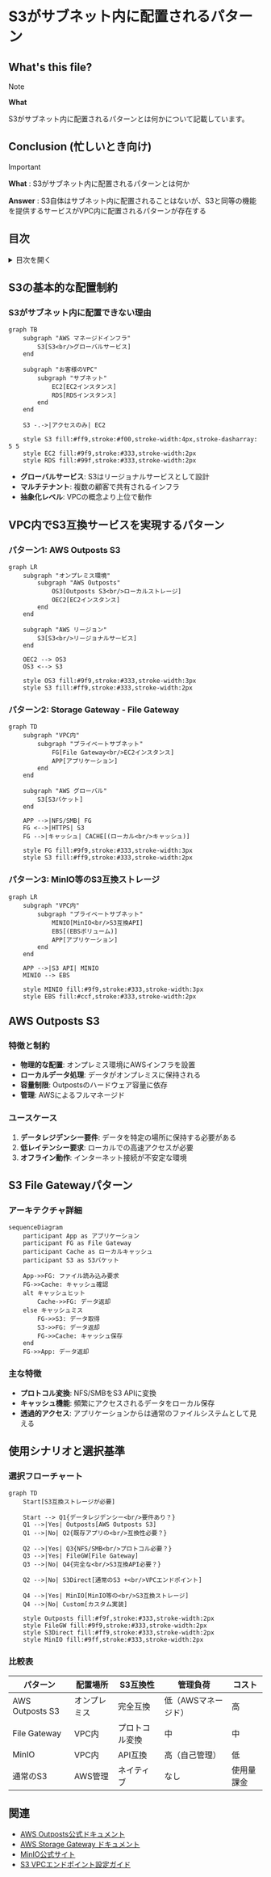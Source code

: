 # S3がサブネット内に配置されるパターン

## What's this file?
> [!NOTE]
> **What**
> 
> S3がサブネット内に配置されるパターンとは何かについて記載しています。

## Conclusion (忙しいとき向け)
> [!IMPORTANT]
> **What** : S3がサブネット内に配置されるパターンとは何か
> 
> **Answer** : S3自体はサブネット内に配置されることはないが、S3と同等の機能を提供するサービスがVPC内に配置されるパターンが存在する

## 目次

<details>
<summary>目次を開く</summary>

- [S3の基本的な配置制約](#s3の基本的な配置制約)
- [VPC内でS3互換サービスを実現するパターン](#vpc内でs3互換サービスを実現するパターン)
- [AWS Outposts S3](#aws-outposts-s3)
- [S3 File Gatewayパターン](#s3-file-gatewayパターン)
- [使用シナリオと選択基準](#使用シナリオと選択基準)

</details>

## S3の基本的な配置制約

### S3がサブネット内に配置できない理由

```mermaid
graph TB
    subgraph "AWS マネージドインフラ"
        S3[S3<br/>グローバルサービス]
    end
    
    subgraph "お客様のVPC"
        subgraph "サブネット"
            EC2[EC2インスタンス]
            RDS[RDSインスタンス]
        end
    end
    
    S3 -.->|アクセスのみ| EC2
    
    style S3 fill:#ff9,stroke:#f00,stroke-width:4px,stroke-dasharray: 5 5
    style EC2 fill:#9f9,stroke:#333,stroke-width:2px
    style RDS fill:#99f,stroke:#333,stroke-width:2px
```

- **グローバルサービス**: S3はリージョナルサービスとして設計
- **マルチテナント**: 複数の顧客で共有されるインフラ
- **抽象化レベル**: VPCの概念より上位で動作

## VPC内でS3互換サービスを実現するパターン

### パターン1: AWS Outposts S3

```mermaid
graph LR
    subgraph "オンプレミス環境"
        subgraph "AWS Outposts"
            OS3[Outposts S3<br/>ローカルストレージ]
            OEC2[EC2インスタンス]
        end
    end
    
    subgraph "AWS リージョン"
        S3[S3<br/>リージョナルサービス]
    end
    
    OEC2 --> OS3
    OS3 <--> S3
    
    style OS3 fill:#9f9,stroke:#333,stroke-width:3px
    style S3 fill:#ff9,stroke:#333,stroke-width:2px
```

### パターン2: Storage Gateway - File Gateway

```mermaid
graph TD
    subgraph "VPC内"
        subgraph "プライベートサブネット"
            FG[File Gateway<br/>EC2インスタンス]
            APP[アプリケーション]
        end
    end
    
    subgraph "AWS グローバル"
        S3[S3バケット]
    end
    
    APP -->|NFS/SMB| FG
    FG <-->|HTTPS| S3
    FG -->|キャッシュ| CACHE[(ローカル<br/>キャッシュ)]
    
    style FG fill:#9f9,stroke:#333,stroke-width:3px
    style S3 fill:#ff9,stroke:#333,stroke-width:2px
```

### パターン3: MinIO等のS3互換ストレージ

```mermaid
graph LR
    subgraph "VPC内"
        subgraph "プライベートサブネット"
            MINIO[MinIO<br/>S3互換API]
            EBS[(EBSボリューム)]
            APP[アプリケーション]
        end
    end
    
    APP -->|S3 API| MINIO
    MINIO --> EBS
    
    style MINIO fill:#9f9,stroke:#333,stroke-width:3px
    style EBS fill:#ccf,stroke:#333,stroke-width:2px
```

## AWS Outposts S3

### 特徴と制約
- **物理的な配置**: オンプレミス環境にAWSインフラを設置
- **ローカルデータ処理**: データがオンプレミスに保持される
- **容量制限**: Outpostsのハードウェア容量に依存
- **管理**: AWSによるフルマネージド

### ユースケース
1. **データレジデンシー要件**: データを特定の場所に保持する必要がある
2. **低レイテンシー要求**: ローカルでの高速アクセスが必要
3. **オフライン動作**: インターネット接続が不安定な環境

## S3 File Gatewayパターン

### アーキテクチャ詳細

```mermaid
sequenceDiagram
    participant App as アプリケーション
    participant FG as File Gateway
    participant Cache as ローカルキャッシュ
    participant S3 as S3バケット
    
    App->>FG: ファイル読み込み要求
    FG->>Cache: キャッシュ確認
    alt キャッシュヒット
        Cache->>FG: データ返却
    else キャッシュミス
        FG->>S3: データ取得
        S3->>FG: データ返却
        FG->>Cache: キャッシュ保存
    end
    FG->>App: データ返却
```

### 主な特徴
- **プロトコル変換**: NFS/SMBをS3 APIに変換
- **キャッシュ機能**: 頻繁にアクセスされるデータをローカル保存
- **透過的アクセス**: アプリケーションからは通常のファイルシステムとして見える

## 使用シナリオと選択基準

### 選択フローチャート

```mermaid
graph TD
    Start[S3互換ストレージが必要]
    
    Start --> Q1{データレジデンシー<br/>要件あり？}
    Q1 -->|Yes| Outposts[AWS Outposts S3]
    Q1 -->|No| Q2{既存アプリの<br/>互換性必要？}
    
    Q2 -->|Yes| Q3{NFS/SMB<br/>プロトコル必要？}
    Q3 -->|Yes| FileGW[File Gateway]
    Q3 -->|No| Q4{完全な<br/>S3互換API必要？}
    
    Q2 -->|No| S3Direct[通常のS3 +<br/>VPCエンドポイント]
    
    Q4 -->|Yes| MinIO[MinIO等の<br/>S3互換ストレージ]
    Q4 -->|No| Custom[カスタム実装]
    
    style Outposts fill:#f9f,stroke:#333,stroke-width:2px
    style FileGW fill:#9f9,stroke:#333,stroke-width:2px
    style S3Direct fill:#ff9,stroke:#333,stroke-width:2px
    style MinIO fill:#9ff,stroke:#333,stroke-width:2px
```

### 比較表

| パターン | 配置場所 | S3互換性 | 管理負荷 | コスト |
|---------|---------|----------|---------|--------|
| AWS Outposts S3 | オンプレミス | 完全互換 | 低（AWSマネージド） | 高 |
| File Gateway | VPC内 | プロトコル変換 | 中 | 中 |
| MinIO | VPC内 | API互換 | 高（自己管理） | 低 |
| 通常のS3 | AWS管理 | ネイティブ | なし | 使用量課金 |

## 関連
- [AWS Outposts公式ドキュメント](https://docs.aws.amazon.com/outposts/)
- [AWS Storage Gateway ドキュメント](https://docs.aws.amazon.com/storagegateway/)
- [MinIO公式サイト](https://min.io/)
- [S3 VPCエンドポイント設定ガイド](https://docs.aws.amazon.com/vpc/latest/privatelink/vpc-endpoints-s3.html)